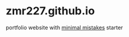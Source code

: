 # zmr227.github.io

portfolio website with [minimal mistakes](https://github.com/mmistakes/minimal-mistakes) starter
